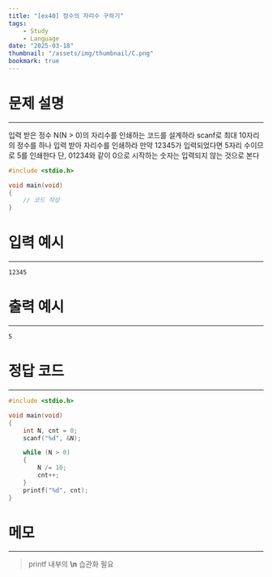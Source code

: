 ```yaml
---
title: "[ex40] 정수의 자리수 구하기"
tags:
    - Study
    - Language
date: "2025-03-18"
thumbnail: "/assets/img/thumbnail/C.png"
bookmark: true
---
```

# 문제 설명
---
입력 받은 정수 N(N > 0)의 자리수를 인쇄하는 코드를 설계하라
scanf로 최대 10자리의 정수를 하나 입력 받아 자리수를 인쇄하라
만약 12345가 입력되었다면 5자리 수이므로 5를 인쇄한다
단, 01234와 같이 0으로 시작하는 숫자는 입력되지 않는 것으로 본다

```c
#include <stdio.h>

void main(void)
{
	// 코드 작성
}
```

# 입력 예시
---

```
12345
```

# 출력 예시
---

```
5
```

# 정답 코드
---

```c
#include <stdio.h>

void main(void)
{
	int N, cnt = 0;
	scanf("%d", &N);

	while (N > 0)
	{
		N /= 10;
		cnt++;
	}
	printf("%d", cnt);
}
```

# 메모
---
> printf 내부의 **\n** 습관화 필요